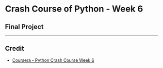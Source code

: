 # Crash Course of Python - Week 6

## Final Project

---

## Credit
* [Coursera - Python Crash Course Week 6](https://www.coursera.org/learn/python-crash-course/home/week/6)